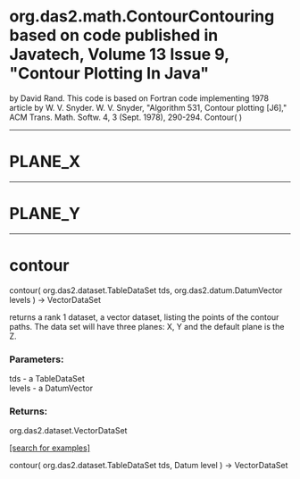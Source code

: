# org.das2.math.ContourContouring based on code published in Javatech, Volume 13 Issue 9, "Contour Plotting In Java"
 by David Rand.  This code is based on Fortran code implementing 1978 article by W. V. Snyder.
 W. V. Snyder, "Algorithm 531, Contour plotting [J6]," ACM Trans. Math. Softw. 4, 3 (Sept. 1978), 290-294.
Contour( )


***
<a name="PLANE_X"></a>
# PLANE_X



***
<a name="PLANE_Y"></a>
# PLANE_Y



***
<a name="contour"></a>
# contour
contour( org.das2.dataset.TableDataSet tds, org.das2.datum.DatumVector levels ) &rarr; VectorDataSet

returns a rank 1 dataset, a vector dataset, listing the points
 of the contour paths.  The data set will have three planes:
 X, Y and the default plane is the Z.

### Parameters:
tds - a TableDataSet
<br>levels - a DatumVector

### Returns:
org.das2.dataset.VectorDataSet


<a href="https://github.com/autoplot/dev/search?q=contour&unscoped_q=contour">[search for examples]</a>

contour( org.das2.dataset.TableDataSet tds, Datum level ) &rarr; VectorDataSet<br>

